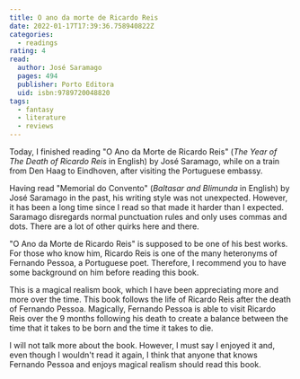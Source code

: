 ```yaml
---
title: O ano da morte de Ricardo Reis
date: 2022-01-17T17:39:36.758940822Z
categories:
  - readings
rating: 4
read:
  author: José Saramago
  pages: 494
  publisher: Porto Editora
  uid: isbn:9789720048820
tags:
  - fantasy
  - literature
  - reviews
---
```


Today, I finished reading "O Ano da Morte de Ricardo Reis" (*The Year of The Death of Ricardo Reis* in English) by José Saramago, while on a train from Den Haag to Eindhoven, after visiting the Portuguese embassy.

<!--more-->

Having read "Memorial do Convento" (*Baltasar and Blimunda* in English) by José Saramago in the past, his writing style was not unexpected. However, it has been a long time since I read so that made it harder than I expected. Saramago disregards normal punctuation rules and only uses commas and dots. There are a lot of other quirks here and there.

"O Ano da Morte de Ricardo Reis" is supposed to be one of his best works. For those who know him, Ricardo Reis is one of the many heteronyms of Fernando Pessoa, a Portuguese poet. Therefore, I recommend you to have some background on him before reading this book.

This is a magical realism book, which I have been appreciating more and more over the time. This book follows the life of Ricardo Reis after the death of Fernando Pessoa. Magically, Fernando Pessoa is able to visit Ricardo Reis over the 9 months following his death to create a balance between the time that it takes to be born and the time it takes to die.

I will not talk more about the book. However, I must say I enjoyed it and, even though I wouldn't read it again, I think that anyone that knows Fernando Pessoa and enjoys magical realism should read this book.
